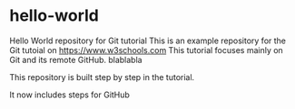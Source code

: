# hello-world
Hello World repository for Git tutorial
This is an example repository for the Git tutoial on https://www.w3schools.com
This tutorial focuses mainly on Git and its remote GitHub.
blablabla

This repository is built step by step in the tutorial.

It now includes steps for GitHub
